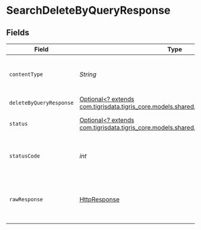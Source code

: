# SearchDeleteByQueryResponse


## Fields

| Field                                                                                                                              | Type                                                                                                                               | Required                                                                                                                           | Description                                                                                                                        |
| ---------------------------------------------------------------------------------------------------------------------------------- | ---------------------------------------------------------------------------------------------------------------------------------- | ---------------------------------------------------------------------------------------------------------------------------------- | ---------------------------------------------------------------------------------------------------------------------------------- |
| `contentType`                                                                                                                      | *String*                                                                                                                           | :heavy_check_mark:                                                                                                                 | HTTP response content type for this operation                                                                                      |
| `deleteByQueryResponse`                                                                                                            | [Optional<? extends com.tigrisdata.tigris_core.models.shared.DeleteByQueryResponse>](../../models/shared/DeleteByQueryResponse.md) | :heavy_minus_sign:                                                                                                                 | OK                                                                                                                                 |
| `status`                                                                                                                           | [Optional<? extends com.tigrisdata.tigris_core.models.shared.Status>](../../models/shared/Status.md)                               | :heavy_minus_sign:                                                                                                                 | Default error response                                                                                                             |
| `statusCode`                                                                                                                       | *int*                                                                                                                              | :heavy_check_mark:                                                                                                                 | HTTP response status code for this operation                                                                                       |
| `rawResponse`                                                                                                                      | [HttpResponse<InputStream>](https://docs.oracle.com/en/java/javase/11/docs/api/java.net.http/java/net/http/HttpResponse.html)      | :heavy_check_mark:                                                                                                                 | Raw HTTP response; suitable for custom response parsing                                                                            |